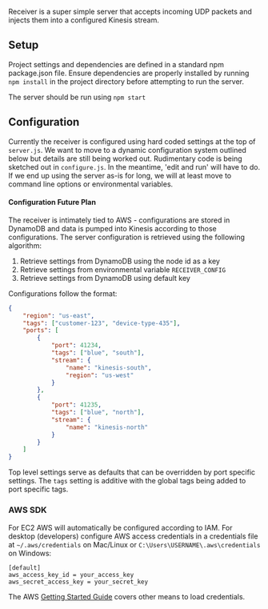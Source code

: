 Receiver is a super simple server that accepts incoming UDP packets and
injects them into a configured Kinesis stream.

## Setup

Project settings and dependencies are defined in a standard npm package.json
file. Ensure dependencies are properly installed by running `npm install`
in the project directory before attempting to run the server.

The server should be run using `npm start`

## Configuration

Currently the receiver is configured using hard coded settings at the top
of `server.js`. We want to move to a dynamic configuration system outlined
below but details are still being worked out. Rudimentary code is being
sketched out in `configure.js`. In the meantime, 'edit and run'
will have to do. If we end up using the server as-is for long, we will at least
move to command line options or environmental variables.

#### Configuration Future Plan

The receiver is intimately tied to AWS - configurations are stored in DynamoDB
and data is pumped into Kinesis according to those configurations. The server
configuration is retrieved using the following algorithm:

1. Retrieve settings from DynamoDB using the node id as a key
2. Retrieve settings from environmental variable `RECEIVER_CONFIG`
1. Retrieve settings from DynamoDB using default key

Configurations follow the format:

```json
{
    "region": "us-east",
    "tags": ["customer-123", "device-type-435"],
    "ports": [
        {
            "port": 41234,
            "tags": ["blue", "south"],
            "stream": {
                "name": "kinesis-south",
                "region": "us-west"
            }
        },
        {
            "port": 41235,
            "tags": ["blue", "north"],
            "stream": {
                "name": "kinesis-north"
            }
        }
    ]
}
```

Top level settings serve as defaults that can be overridden by port specific
settings. The `tags` setting is additive with the global tags being added to
port specific tags.

### AWS SDK

For EC2 AWS will automatically be configured according to IAM. For desktop
(developers) configure AWS access credentials in a credentials file at
`~/.aws/credentials` on Mac/Linux or `C:\Users\USERNAME\.aws\credentials`
on Windows:

```
[default]
aws_access_key_id = your_access_key
aws_secret_access_key = your_secret_key
```

The AWS [Getting Started Guide][guide] covers other means to load credentials.

[guide]: http://docs.aws.amazon.com/AWSJavaScriptSDK/guide/node-intro.html
